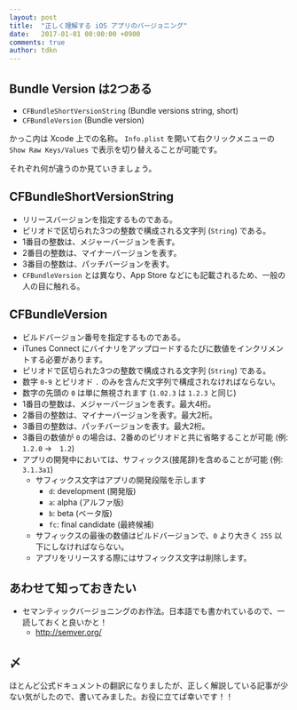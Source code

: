 ```yaml
---
layout: post
title:  "正しく理解する iOS アプリのバージョニング"
date:   2017-01-01 00:00:00 +0900
comments: true
author: tdkn
---
```


## Bundle Version は2つある

- `CFBundleShortVersionString` (Bundle versions string, short)
- `CFBundleVersion` (Bundle version)

かっこ内は Xcode 上での名称。
`Info.plist` を開いて右クリックメニューの `Show Raw Keys/Values` で表示を切り替えることが可能です。

それぞれ何が違うのか見ていきましょう。

## CFBundleShortVersionString

- リリースバージョンを指定するものである。
- ピリオドで区切られた3つの整数で構成される文字列 (`String`) である。
- 1番目の整数は、メジャーバージョンを表す。
- 2番目の整数は、マイナーバージョンを表す。
- 3番目の整数は、パッチバージョンを表す。
- `CFBundleVersion` とは異なり、App Store などにも記載されるため、一般の人の目に触れる。

## CFBundleVersion

- ビルドバージョン番号を指定するものである。
- iTunes Connect にバイナリをアップロードするたびに数値をインクリメントする必要があります。
- ピリオドで区切られた3つの整数で構成される文字列 (`String`) である。
- 数字 `0-9` とピリオド `.` のみを含んだ文字列で構成されなければならない。
- 数字の先頭の `0` は単に無視されます (`1.02.3` は `1.2.3` と同じ)
- 1番目の整数は、メジャーバージョンを表す。最大4桁。
- 2番目の整数は、マイナーバージョンを表す。最大2桁。
- 3番目の整数は、パッチバージョンを表す。最大2桁。
- 3番目の数値が `0` の場合は、2番めのピリオドと共に省略することが可能 (例: `1.2.0` →　`1.2`)
- アプリの開発中においては、サフィックス(接尾辞)を含めることが可能 (例: `3.1.3a1`)
  - サフィックス文字はアプリの開発段階を示します
    - `d`: development (開発版)
    - `a`: alpha (アルファ版)
    - `b`: beta (ベータ版)
    - `fc`: final candidate (最終候補)
  - サフィックスの最後の数値はビルドバージョンで、`0` より大きく `255` 以下にしなければならない。
  - アプリをリリースする際にはサフィックス文字は削除します。

## あわせて知っておきたい

- セマンティックバージョニングのお作法。日本語でも書かれているので、一読しておくと良いかと！
  - http://semver.org/

## 〆

ほとんど公式ドキュメントの翻訳になりましたが、正しく解説している記事が少ない気がしたので、書いてみました。お役に立てば幸いです！！
